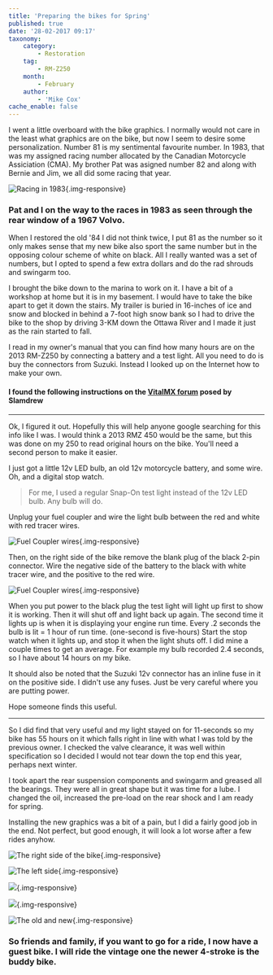 ```yaml
---
title: 'Preparing the bikes for Spring'
published: true
date: '28-02-2017 09:17'
taxonomy:
    category:
        - Restoration
    tag:
        - RM-Z250
    month:
        - February
    author:
        - 'Mike Cox'
cache_enable: false
---
```


I went a little overboard with the bike graphics.  I normally would not care in the least what graphics are on the bike, but now I seem to desire some personalization.  Number 81 is my sentimental favourite number.  In 1983, that was my assigned racing number allocated by the Canadian Motorcycle Assiciation (CMA).  My brother Pat was asigned number 82 and along with Bernie and Jim, we all did some racing that year.

![Racing in 1983](marathon_of_hope_we_make_it.jpg){.img-responsive}
### Pat and I on the way to the races in 1983 as seen through the rear window of a 1967 Volvo.

When I restored the old '84 I did not think twice, I put 81 as the number so it only makes sense that my new bike also sport the same number but in the opposing colour scheme of white on black. All I really wanted was a set of numbers, but I opted to spend a few extra dollars and do the rad shrouds and swingarm too.

I brought the bike down to the marina to work on it. I have a bit of a workshop at home but it is in my basement. I would have to take the bike apart to get it down the stairs.  My trailer is buried in 16-inches of ice and snow and blocked in behind a 7-foot high snow bank so I had to drive the bike to the shop by driving 3-KM down the Ottawa River and I made it just as the rain started to fall.

I read in my owner's manual that you can find how many hours are on the 2013 RM-Z250 by connecting a battery and a test light.  All you need to do is buy the connectors from Suzuki.  Instead I looked up on the Internet how to make your own. 

#### I found the following instructions on the [VitalMX forum](http://www.vitalmx.com/forums/Race-Shop,42/Reading-engine-hours-on-13-RMZ-250,1270680) posed by Slamdrew

---

Ok, I figured it out. Hopefully this will help anyone google searching for this info like I was. I would think a 2013 RMZ 450 would be the same, but this was done on my 250 to read original hours on the bike. You'll need a second person to make it easier. 

I just got a little 12v LED bulb, an old 12v motorcycle battery, and some wire. Oh, and a digital stop watch. 

> For me, I used a regular Snap-On test light instead of the 12v LED bulb.  Any bulb will do.

Unplug your fuel coupler and wire the light bulb between the red and white with red tracer wires. 

![Fuel Coupler wires](hours-1.jpg?cropResize=800,1200){.img-responsive}

Then, on the right side of the bike remove the blank plug of the black 2-pin connector. Wire the negative side of the battery to the black with white tracer wire, and the positive to the red wire. 

![Fuel Coupler wires](hours-1.jpg?cropResize=800,1200){.img-responsive}

When you put power to the black plug the test light will light up first to show it is working. Then it will shut off and light back up again. The second time it lights up is when it is displaying your engine run time. Every .2 seconds the bulb is lit = 1 hour of run time. (one-second is five-hours) Start the stop watch when it lights up, and stop it when the light shuts off. I did mine a couple times to get an average. For example my bulb recorded 2.4 seconds, so I have about 14 hours on my bike.

It should also be noted that the Suzuki 12v connector has an inline fuse in it on the positive side. I didn't use any fuses. Just be very careful where you are putting power.

Hope someone finds this useful.

---

So I did find that very useful and my light stayed on for 11-seconds so my bike has 55 hours on it which falls right in line with what I was told by the previous owner. I checked the valve clearance, it was well within specification so I decided I would not tear down the top end this year, perhaps next winter.

I took apart the rear suspension components and swingarm and greased all the bearings.  They were all in great shape but it was time for a lube.  I changed the oil, increased the pre-load on the rear shock and I am ready for spring.

Installing the new graphics was a bit of a pain, but I did a fairly good job in the end.  Not perfect, but good enough, it will look a lot worse after a few rides anyhow.

![The right side of the bike](01-rmz250.jpg?cropResize=800,1200){.img-responsive}

![The left side](IMG_20170225_1858024.jpg?cropResize=800,1200){.img-responsive}

![](IMG_20170225_1858113.jpg?cropResize=800,1200){.img-responsive}

![](IMG_20170225_1859095.jpg?cropResize=800,1200){.img-responsive}

![The old and new](fleet.jpg?cropResize=800,1200){.img-responsive}
### So friends and family, if you want to go for a ride, I now have a guest bike.  I will ride the vintage one the newer 4-stroke is the buddy bike.



